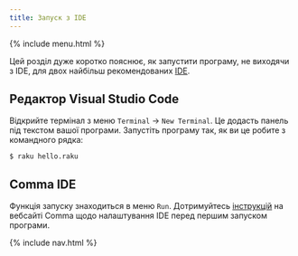 ```yaml
---
title: Запуск з IDE
---
```


{% include menu.html %}

Цей розділ дуже коротко пояснює, як запустити програму, не виходячи з IDE, для двох найбільш рекомендованих [IDE](../../editors-and-ides).

## Редактор Visual Studio Code

Відкрийте термінал з меню `Terminal` → `New Terminal`. Це додасть панель під текстом вашої програми. Запустіть програму так, як ви це робите з командного рядка:

```console
$ raku hello.raku
```

## Comma IDE

Функція запуску знаходиться в меню `Run`. Дотримуйтесь [інструкцій](https://commaide.com/docs/running) на вебсайті Comma щодо налаштування IDE перед першим запуском програми.

{% include nav.html %}